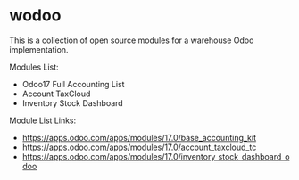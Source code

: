 # wodoo
This is a collection of open source modules for a warehouse Odoo implementation. 

Modules List:
- Odoo17 Full Accounting List
- Account TaxCloud
- Inventory Stock Dashboard

Module List Links:
- https://apps.odoo.com/apps/modules/17.0/base_accounting_kit
- https://apps.odoo.com/apps/modules/17.0/account_taxcloud_tc
- https://apps.odoo.com/apps/modules/17.0/inventory_stock_dashboard_odoo